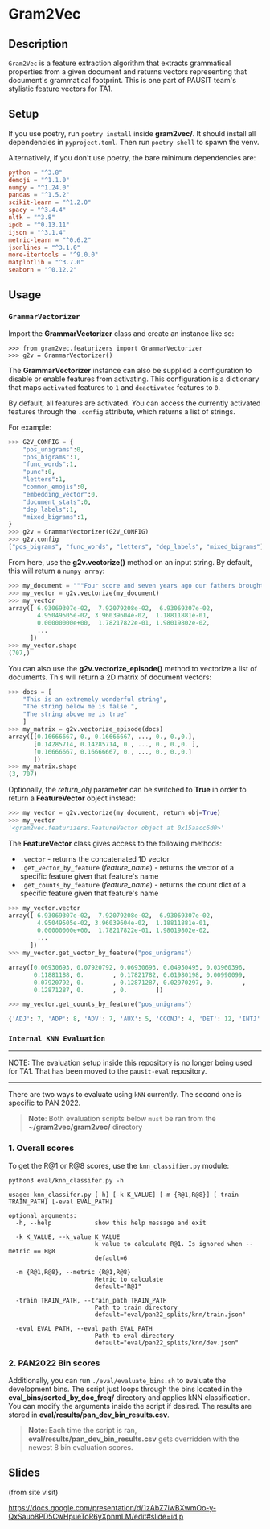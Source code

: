 # Gram2Vec

## Description
`Gram2Vec` is a feature extraction algorithm that extracts grammatical properties from a given document and returns vectors representing that document's grammatical footprint. This is one part of PAUSIT team's stylistic feature vectors for TA1. 


## Setup

If you use poetry, run `poetry install`
inside **gram2vec/**. It should install all dependencies in `pyproject.toml`. Then run `poetry shell`  to spawn the venv.

Alternatively, if you don't use poetry, the bare minimum dependencies are:
```toml
python = "^3.8"
demoji = "^1.1.0"
numpy = "^1.24.0"
pandas = "^1.5.2"
scikit-learn = "^1.2.0"
spacy = "^3.4.4"
nltk = "^3.8"
ipdb = "^0.13.11"
ijson = "^3.1.4"
metric-learn = "^0.6.2"
jsonlines = "^3.1.0"
more-itertools = "^9.0.0"
matplotlib = "^3.7.0"
seaborn = "^0.12.2"
```
## Usage

### `GrammarVectorizer`

Import the **GrammarVectorizer** class and create an instance like so:
```python3
>>> from gram2vec.featurizers import GrammarVectorizer
>>> g2v = GrammarVectorizer()
```

The **GrammarVectorizer** instance can also be supplied a configuration to disable or enable features from activating. This configuration is a dictionary that maps `activated` features to `1` and `deactivated` features to `0`. 

By default, all features are activated. You can access the currently activated features through the `.config` attribute, which returns a list of strings.

For example:
```python
>>> G2V_CONFIG = {
    "pos_unigrams":0,
    "pos_bigrams":1,
    "func_words":1,
    "punc":0,
    "letters":1,
    "common_emojis":0,
    "embedding_vector":0,
    "document_stats":0,
    "dep_labels":1,
    "mixed_bigrams":1,
} 
>>> g2v = GrammarVectorizer(G2V_CONFIG)
>>> g2v.config
["pos_bigrams", "func_words", "letters", "dep_labels", "mixed_bigrams"]
```

From here, use the **g2v.vectorize()** method on an input string. By default, this will return a `numpy array`:
```python
>>> my_document = """Four score and seven years ago our fathers brought forth, upon this continent, a new nation, conceived in liberty, and dedicated to the proposition that all men are created equal. Now we are engaged in a great civil war, testing whether that nation, or any nation so conceived, and so dedicated, can long endure. We are met on a great battle field of that war. We come to dedicate a portion of it, as a final resting place for those who died here, that the nation might live"""
>>> my_vector = g2v.vectorize(my_document)
>>> my_vector
array([ 6.93069307e-02,  7.92079208e-02,  6.93069307e-02,  
        4.95049505e-02, 3.96039604e-02,  1.18811881e-01, 
        0.00000000e+00,  1.78217822e-01, 1.98019802e-02,
        ...
      ])
>>> my_vector.shape
(707,)
```
You can also use the **g2v.vectorize_episode()** method to vectorize a list of documents. This will return a 2D matrix of document vectors:
```python
>>> docs = [
    "This is an extremely wonderful string",
    "The string below me is false.",
    "The string above me is true"
    ]
>>> my_matrix = g2v.vectorize_episode(docs)
array([[0.16666667, 0., 0.16666667, ..., 0., 0.,0.],
       [0.14285714, 0.14285714, 0., ..., 0., 0.,0. ],
       [0.16666667, 0.16666667, 0., ..., 0., 0.,0.]
       ])
>>> my_matrix.shape
(3, 707)
```

Optionally, the *return_obj* parameter can be switched to **True** in order to return a **FeatureVector** object instead:
```python
>>> my_vector = g2v.vectorize(my_document, return_obj=True)
>>> my_vector
'<gram2vec.featurizers.FeatureVector object at 0x15aacc6d0>'
```

The **FeatureVector** class gives access to the following methods:

- `.vector` - returns the concatenated 1D vector
- `.get_vector_by_feature` (*feature_name*) - returns the vector of a specific feature given that feature's name
- `.get_counts_by_feature` (*feature_name*) - returns the count dict of a specific feature given that feature's name

```python
>>> my_vector.vector
array([ 6.93069307e-02,  7.92079208e-02,  6.93069307e-02,  
        4.95049505e-02, 3.96039604e-02,  1.18811881e-01, 
        0.00000000e+00,  1.78217822e-01, 1.98019802e-02,
        ...
      ])
>>> my_vector.get_vector_by_feature("pos_unigrams")

array([0.06930693, 0.07920792, 0.06930693, 0.04950495, 0.03960396,
       0.11881188, 0.        , 0.17821782, 0.01980198, 0.00990099,
       0.07920792, 0.        , 0.12871287, 0.02970297, 0.        ,
       0.12871287, 0.        , 0.        ])

>>> my_vector.get_counts_by_feature("pos_unigrams")

{'ADJ': 7, 'ADP': 8, 'ADV': 7, 'AUX': 5, 'CCONJ': 4, 'DET': 12, 'INTJ': 0, 'NOUN': 18, 'NUM': 2, 'PART': 1, 'PRON': 8, 'PROPN': 0, 'PUNCT': 13, 'SCONJ': 3, 'SYM': 0, 'VERB': 13, 'X': 0, 'SPACE': 0}
```

### `Internal KNN Evaluation`

--------------

NOTE: The evaluation setup inside this repository is no longer being used for TA1. That has been moved to the `pausit-eval` repository.

---------------


There are two ways to evaluate using `kNN` currently. The second one is specific to PAN 2022. 

 > **Note**: Both evaluation scripts below `must` be ran from the **~/gram2vec/gram2vec/** directory

### **1. Overall scores**

To get the R@1 or R@8 scores, use the `knn_classifier.py` module:
```
python3 eval/knn_classifer.py -h

usage: knn_classifer.py [-h] [-k K_VALUE] [-m {R@1,R@8}] [-train TRAIN_PATH] [-eval EVAL_PATH]

optional arguments:
  -h, --help            show this help message and exit

  -k K_VALUE, --k_value K_VALUE
                        k value to calculate R@1. Is ignored when --metric == R@8
                        default=6

  -m {R@1,R@8}, --metric {R@1,R@8}
                        Metric to calculate
                        default="R@1"

  -train TRAIN_PATH, --train_path TRAIN_PATH
                        Path to train directory
                        default="eval/pan22_splits/knn/train.json"

  -eval EVAL_PATH, --eval_path EVAL_PATH
                        Path to eval directory
                        default="eval/pan22_splits/knn/dev.json"
```




### **2. PAN2022 Bin scores**

Additionally, you can run `./eval/evaluate_bins.sh` to evaluate the development bins. The script just loops through the bins located in the **eval_bins/sorted_by_doc_freq/** directory and applies kNN classification. You can modify the arguments inside the script if desired. The results are stored in **eval/results/pan_dev_bin_results.csv**. 

> **Note**: Each time the script is ran, **eval/results/pan_dev_bin_results.csv** gets overridden with the newest 8 bin evaluation scores.



## Slides
(from site visit)

https://docs.google.com/presentation/d/1zAbZ7iwBXwmOo-y-QxSauo8PD5CwHpueToR6yXpnmLM/edit#slide=id.p
